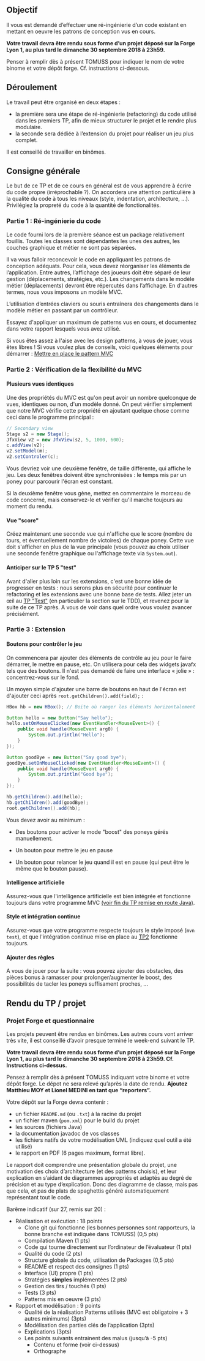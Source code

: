 Objectif
--------

Il vous est demandé d’effectuer une ré-ingénierie d’un code existant en
mettant en oeuvre les patrons de conception vus en cours.

**Votre travail devra être rendu sous forme d’un projet déposé sur la
Forge Lyon 1, au plus tard le dimanche 30 septembre 2018 à 23h59.**

Penser à remplir dès à présent TOMUSS pour indiquer le nom de votre
binome et votre dépôt forge. Cf. instructions ci-dessous.

Déroulement
-----------

Le travail peut être organisé en deux étapes :

-   la première sera une étape de ré-ingénierie (refactoring) du code
    utilisé dans les premiers TP, afin de mieux structurer le projet et
    le rendre plus modulaire.
-   la seconde sera dédiée à l’extension du projet pour réaliser un jeu
    plus complet.
	
Il est conseillé de travailler en binômes.

Consigne générale
-----------------

Le but de ce TP et de ce cours en général est de vous apprendre à
écrire du code propre (irréprochable ?). On accordera une attention
particulière à la qualité du code à tous les niveaux (style,
indentation, architecture, ...). Privilégiez la propreté du code à la
quantité de fonctionalités.

### Partie 1 : Ré-ingénierie du code

Le code fourni lors de la première séance est un package relativement
fouillis. Toutes les classes sont dépendantes les unes des autres, les
couches graphique et métier ne sont pas séparées.

Il va vous falloir reconcevoir le code en appliquant les patrons de
conception adéquats. Pour cela, vous devez réorganiser les éléments de
l’application. Entre autres, l’affichage des joueurs doit être séparé de
leur gestion (déplacements, stratégies, etc.). Les changements dans le
modèle métier (déplacements) devront être répercutés dans l’affichage.
En d'autres termes, nous vous imposons un modèle MVC.

L’utilisation d’entrées claviers ou souris entraînera des changements
dans le modèle métier en passant par un contrôleur.

Essayez d'appliquer un maximum de patterns vus en cours, et documentez
dans votre rapport lesquels vous avez utilisé.

Si vous êtes assez à l'aise avec les design patterns, à vous de jouer,
vous êtes libres ! Si vous voulez plus de conseils, voici quelques
éléments pour démarrer : [Mettre en place le pattern MVC](mvc.md)

### Partie 2 : Vérification de la flexibilité du MVC

#### Plusieurs vues identiques

Une des propriétés du MVC est qu'on peut avoir un nombre quelconque de
vues, identiques ou non, d'un modèle donné. On peut vérifier
simplement que notre MVC vérifie cette propriété en ajoutant quelque
chose comme ceci dans le programme principal :

```java
// Secondary view
Stage s2 = new Stage();
JfxView v2 = new JfxView(s2, 5, 1000, 600);
c.addView(v2);
v2.setModel(m);
v2.setControler(c);
```

Vous devriez voir une deuxième fenêtre, de taille différente, qui
affiche le jeu. Les deux fenêtres doivent être synchronisées : le
temps mis par un poney pour parcourir l'écran est constant.

Si la deuxième fenêtre vous gène, mettez en commentaire le morceau de
code concerné, mais conservez-le et vérifier qu'il marche toujours au
moment du rendu.

#### Vue "score"

Créez maintenant une seconde vue qui n'affiche que le score (nombre de
tours, et éventuellement nombre de victoires) de chaque poney. Cette
vue doit s'afficher en plus de la vue principale (vous pouvez au choix
utiliser une seconde fenêtre graphique ou l'affichage texte via
`System.out`).

#### Anticiper sur le TP 5 "test"

Avant d'aller plus loin sur les extensions, c'est une bonne idée de
progresser en tests : nous serons plus en sécurité pour continuer le
refactoring et les extensions avec une bonne base de tests. Allez
jeter un œil au [TP "Test"](../lab5-test/README.md) (en particulier la
section sur le TDD), et revenez pour la suite de ce TP après. A vous
de voir dans quel ordre vous voulez avancer précisément.

### Partie 3 : Extension

#### Boutons pour contrôler le jeu

On commencera par ajouter des éléments de contrôle au jeu pour le faire
démarrer, le mettre en pause, etc. On utilisera pour cela des widgets
javafx tels que des boutons. Il n'est pas demandé de faire une
interface « jolie » : concentrez-vous sur le fond.

Un moyen simple d'ajouter une barre de boutons en haut de l'écran est
d'ajouter ceci après `root.getChildren().add(field);` :

```java
HBox hb = new HBox(); // Boite où ranger les éléments horizontalement

Button hello = new Button("Say hello");
hello.setOnMouseClicked(new EventHandler<MouseEvent>() {
	public void handle(MouseEvent arg0) {
		System.out.println("Hello");
	}
});

Button goodBye = new Button("Say good bye");
goodBye.setOnMouseClicked(new EventHandler<MouseEvent>() {
	public void handle(MouseEvent arg0) {
		System.out.println("Good bye");
	}
});

hb.getChildren().add(hello);
hb.getChildren().add(goodBye);
root.getChildren().add(hb);
```

Vous devez avoir au minimum :

* Des boutons pour activer le mode "boost" des poneys gérés
  manuellement.
  
* Un bouton pour mettre le jeu en pause

* Un bouton pour relancer le jeu quand il est en pause (qui peut être
  le même que le bouton pause).

#### Intelligence artificielle

Assurez-vous que l'intelligence artificielle est bien intégrée et
fonctionne toujours dans votre programme MVC [(voir fin du TP remise
en route Java)](../lab1-java/).

#### Style et intégration continue

Assurez-vous que votre programme respecte toujours le style imposé
(`mvn test`), et que l'intégration continue mise en place au
[TP2](../lab2-tools) fonctionne toujours.

#### Ajouter des règles

A vous de jouer pour la suite : vous pouvez ajouter des obstacles, des
pièces bonus à ramasser pour prolonger/augmenter le boost, des
possibilités de tacler les poneys suffisament proches, ...

Rendu du TP / projet
--------------------

### Projet Forge et questionnaire

Les projets peuvent être rendus en binômes. Les autres cours vont
arriver très vite, il est conseillé d’avoir presque terminé le week-end
suivant le TP.

**Votre travail devra être rendu sous forme d’un projet déposé sur la
Forge Lyon 1, au plus tard le dimanche 30 septembre 2018 à 23h59. Cf.
Instructions ci-dessus.**

Pensez à remplir dès à présent TOMUSS indiquant votre binome et
votre dépôt forge. Le dépot ne sera relevé qu’après la date de rendu.
**Ajoutez Matthieu MOY et Lionel MEDINI en tant que “reporters”.**

Votre dépôt sur la Forge devra contenir :

-   un fichier `README.md` (ou `.txt`) à la racine du projet
-   un fichier maven (`pom.xml`) pour le build du projet
-   les sources (fichiers Java)
-   la documentation javadoc de vos classes
-   les fichiers natifs de votre modélisation UML (indiquez quel outil a
    été utilisé)
-   le rapport en PDF (6 pages maximum, format libre).

Le rapport doit comprendre une présentation globale du projet, une
motivation des choix d’architecture (et des patterns choisis), et leur
explication en s’aidant de diagrammes appropriés et adaptés au degré de
précision et au type d’explication. Donc des diagramme de classe, mais
pas que cela, et pas de plats de spaghettis généré automatiquement
représentant tout le code.

Barême indicatif (sur 27, remis sur 20) :

-   Réalisation et exécution : 18 points
    -   Clone git qui fonctionne (les bonnes personnes sont rapporteurs,
        la bonne branche est indiquée dans TOMUSS) (0,5 pts)
    -   Compilation Maven (1 pts)
    -   Code qui tourne directement sur l’ordinateur de l’évaluateur (1
        pts)
    -   Qualité du code (2 pts)
    -   Structure globale du code, utilisation de Packages (0,5 pts)
    -   README et respect des consignes (1 pts)
    -   Interface (UI) propre (1 pts)
    -   Stratégies **simples** implémentées (2 pts)
    -   Gestion des tirs / touchés (1 pts)
    -   Tests (3 pts)
    -   Patterns mis en oeuvre (3 pts)
-   Rapport et modélisation : 9 points
    -   Qualité de la réalisation Patterns utilisés (MVC est
        obligatoire + 3 autres minimums) (3pts)
    -   Modélisation des parties clés de l’application (3pts)
    -   Explications (3pts)
    -   Les points suivants entrainent des malus (jusqu’à -5 pts)
        -   Contenu et forme (voir ci-dessus)
        -   Orthographe
